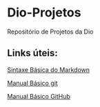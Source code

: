# Dio-Projetos

Repositório de Projetos da Dio 

## Links úteis:

[Sintaxe Básica do Markdown](https://markdown.net.br/sintaxe-basica/)

[Manual Básico git](https://git-scm.com/book/pt-br/v2/Come%C3%A7ando-O-B%C3%A1sico-do-Git)

[Manual Básico GitHub](https://docs.github.com/pt/get-started/quickstart)

